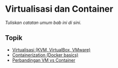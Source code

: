 # Virtualisasi dan Container

_Tuliskan catatan umum bab ini di sini._

## Topik

- [Virtualisasi (KVM, VirtualBox, VMware)](01--irtualisasi-irtual-ox-ware-.md)
- [Containerization (Docker basics)](02--ontainerization-ocker-basics-.md)
- [Perbandingan VM vs Container](03--erbandingan-vs-ontainer.md)
